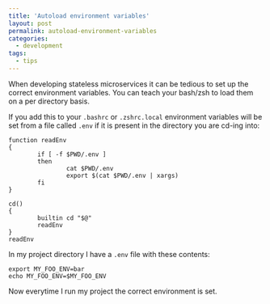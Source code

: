 ```yaml
---
title: 'Autoload environment variables'
layout: post
permalink: autoload-environment-variables
categories:
  - development
tags:
  - tips
---
```


When developing stateless microservices it can be tedious to set up the correct environment variables.
You can teach your bash/zsh to load them on a per directory basis.

If you add this to your `.bashrc` or `.zshrc.local` environment variables will be set from a file called 
`.env` if it is present in the directory you are cd-ing into:

    function readEnv
    {
            if [ -f $PWD/.env ]
            then
                    cat $PWD/.env
                    export $(cat $PWD/.env | xargs)
            fi
    }
    
    cd()
    {
            builtin cd "$@"
            readEnv
    }
    readEnv

In my project directory I have a `.env` file with these contents:

    export MY_FOO_ENV=bar
    echo MY_FOO_ENV=$MY_FOO_ENV

Now everytime I run my project the correct environment is set.
